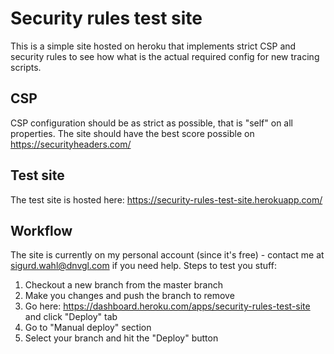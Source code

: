 # Security rules test site
This is a simple site hosted on heroku that implements strict CSP and security rules to see how what is the actual required config for new tracing scripts.

## CSP
CSP configuration should be as strict as possible, that is "self" on all properties. The site should have the best score possible on https://securityheaders.com/

## Test site
The test site is hosted here: https://security-rules-test-site.herokuapp.com/

## Workflow
The site is currently on my personal account (since it's free) - contact me at sigurd.wahl@dnvgl.com if you need help. Steps to test you stuff:
1) Checkout a new branch from the master branch
2) Make you changes and push the branch to remove
3) Go here: https://dashboard.heroku.com/apps/security-rules-test-site and click "Deploy" tab
4) Go to "Manual deploy" section
5) Select your branch and hit the "Deploy" button